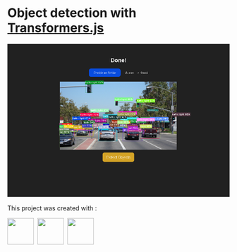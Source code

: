 # Object detection with [Transformers.js](https://huggingface.co/docs/transformers.js/index)

![alt text](image.png)

This project was created with :
<div>
  <img src="https://cdn.jsdelivr.net/gh/devicons/devicon@latest/icons/bun/bun-original.svg" width="60px" height="60px"/>&nbsp;
  <img src="https://cdn.jsdelivr.net/gh/devicons/devicon@latest/icons/javascrip/javascript-original.svg" width="60px" height="60px"/>&nbsp;
  <img src="https://huggingface.co/front/assets/huggingface_logo-noborder.svg" width="60px" height="60px"/>&nbsp;
</div>
